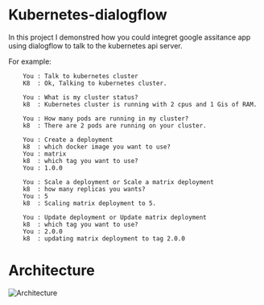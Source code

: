 # Kubernetes-dialogflow

In this project I demonstred how you could integret google assitance app using dialogflow to talk to the kubernetes api server.

For example:
```
    You : Talk to kubernetes cluster
    K8  : Ok, Talking to kubernetes cluster.

    You : What is my cluster status?
    k8  : Kubernetes cluster is running with 2 cpus and 1 Gis of RAM.

    You : How many pods are running in my cluster?
    k8  : There are 2 pods are running on your cluster.

    You : Create a deployment
    k8  : which docker image you want to use?
    You : matrix
    k8  : which tag you want to use?
    You : 1.0.0

    You : Scale a deployment or Scale a matrix deployment
    k8  : how many replicas you wants?
    You : 5
    k8  : Scaling matrix deployment to 5.

    You : Update deployment or Update matrix deployment
    k8  : which tag you want to use?
    You : 2.0.0
    k8  : updating matrix deployment to tag 2.0.0

```

# Architecture

![Architecture](https://drive.google.com/open?id=1YLsQRnvSaOPi-KNosoQRRFxCjfLfTe6P)

